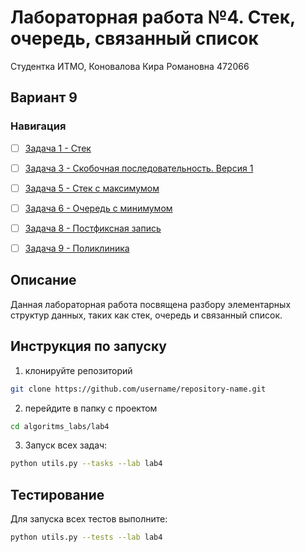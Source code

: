 # Лабораторная работа №4. Стек, очередь, связанный список


Студентка ИТМО,  Коновалова Кира Романовна 472066

## Вариант 9
### Навигация

- [ ] [Задача 1 - Стек ](https://github.com/kira-ko/algoritms_labs/tree/main/lab4/task1)
- [ ] [Задача 3 - Скобочная последовательность. Версия 1 ](https://github.com/kira-ko/algoritms_labs/tree/main/lab4/task3)
- [ ] [Задача 5 - Стек с максимумом ](https://github.com/kira-ko/algoritms_labs/tree/main/lab4/task5)
- [ ] [Задача 6 - Очередь с минимумом ](https://github.com/kira-ko/algoritms_labs/tree/main/lab4/task6)
- [ ] [Задача 8 - Постфиксная запись ](https://github.com/kira-ko/algoritms_labs/tree/main/lab4/task8)
- [ ] [Задача 9 - Поликлиника ](https://github.com/kira-ko/algoritms_labs/tree/main/lab4/task9)


## Описание
Данная лабораторная работа посвящена разбору элементарных структур данных, таких как стек, очередь и связанный список.

Инструкция по запуску
----
1. клонируйте репозиторий
 ```bash
git clone https://github.com/username/repository-name.git
```
2. перейдите в папку с проектом
 ```bash
cd algoritms_labs/lab4
```
3. Запуск всех задач:
 ```bash
python utils.py --tasks --lab lab4
```

Тестирование
-----
Для запуска всех тестов выполните:
 ```bash
python utils.py --tests --lab lab4
```

